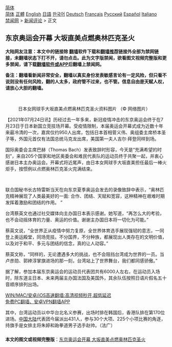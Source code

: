  <!-- 面包屑导航 --> <div class="breadcrumb"><!-- GTranslate: https://gtranslate.io/ -->  <div class="switcher notranslate">  <div class="selected">  <a href="#" onclick="return false;"> 简体</a>  </div>  <div class="option">  <a href="https://www.bannedbook.org" onclick="doGTranslate('zh-CN|zh-CN');jQuery('div.switcher div.selected a').html(jQuery(this).html());return false;" title="简体中文" class="nturl selected"> 简体</a>  <a href="https://www.bannedbook.org/zh-tw/" onclick="doGTranslate('zh-CN|zh-TW');jQuery('div.switcher div.selected a').html(jQuery(this).html());return false;" title="繁體中文" class="nturl"> 正體</a>  <a href="https://www.bannedbook.org/en/" onclick="doGTranslate('zh-CN|en');jQuery('div.switcher div.selected a').html(jQuery(this).html());return false;" title="English" class="nturl"> English</a>  <a href="https://www.bannedbook.org/ja/" onclick="doGTranslate('zh-CN|ja');jQuery('div.switcher div.selected a').html(jQuery(this).html());return false;" title="日本語" class="nturl"> 日語</a>  <a href="https://www.bannedbook.org/ko/" onclick="doGTranslate('zh-CN|ko');jQuery('div.switcher div.selected a').html(jQuery(this).html());return false;" title="한국어" class="nturl"> 한국어</a>  <a href="https://www.bannedbook.org/de/" onclick="doGTranslate('zh-CN|de');jQuery('div.switcher div.selected a').html(jQuery(this).html());return false;" title="Deutsch" class="nturl"> Deutsch</a>  <a href="https://www.bannedbook.org/fr/" onclick="doGTranslate('zh-CN|fr');jQuery('div.switcher div.selected a').html(jQuery(this).html());return false;" title="Français" class="nturl"> Français</a>  <a href="https://www.bannedbook.org/ru/" onclick="doGTranslate('zh-CN|ru');jQuery('div.switcher div.selected a').html(jQuery(this).html());return false;" title="Русский" class="nturl"> Русский</a>  <a href="https://www.bannedbook.org/es/" onclick="doGTranslate('zh-CN|es');jQuery('div.switcher div.selected a').html(jQuery(this).html());return false;" title="Español" class="nturl"> Español</a>  <a href="https://www.bannedbook.org/it/" onclick="doGTranslate('zh-CN|it');jQuery('div.switcher div.selected a').html(jQuery(this).html());return false;" title="Italiano" class="nturl"> Italiano</a>  </div>  </div>      <div class='breadcrumb-sub'><!-- Breadcrumb NavXT 6.3.0 --> <a href="https://www.bannedbook.org/" class="home">禁闻网</a> &gt; <a href="https://www.bannedbook.org/bnews/comments/" class="category">新闻评论</a> &gt; 正文</div></div><h2>东京奥运会开幕 大坂直美点燃奥林匹克圣火</h2> <p class="notice"><b>大陆网友注意：本文中的链接除 <a href="https://github.com/bannedbook/fanqiang" >翻墙</a>软件下载和<a href="https://github.com/killgcd/justmysocks/blob/master/README.md">翻墙推荐</a>链接外全部为禁网链接，未翻墙状态下打不开，请勿点击。此为文字版禁闻，欲看图文视频完整版和更多禁闻，请下载<a href="https://github.com/bannedbook/fanqiang">翻墙软件或APP</a>后翻墙上禁闻网。</p><p>备注：翻墙看新闻非常安全，翻墙以真实身份发表敏感言论有一定风险，但只看不说则没有任何风险，翻的人太多，政府管不过来，也不管。信息自由是天赋人权，请放心大胆的翻墙。</b></p>  <div class="entry"> <br /> <figure><a href="https://i2.wp.com/upload-images-bucket-v64rleca837do.s3.eu-west-1.amazonaws.com/wp-content/uploads/2021/07/24004221/Screen-Shot-2021-07-23-at-20.41.38.png?fit=1586%2C1082&#038;ssl=1" data-caption="日本女网球手大坂直美点燃奥林匹克圣火资料图片 （© 网络图片）"></a><figcaption class="wp-caption-text">日本女网球手大坂直美点燃奥林匹克圣火资料图片 （© 网络图片）</figcaption></figure> <p>【2021年07月24日讯】历经过去一年多来，新冠疫情冲击的东京奥运会终于在7月23日于日本新国立竞技场开幕。受疫情限制，本届奥运会开幕式成为近数十年来最冷清的一次，嘉宾仅约950人出席，包括日本首相菅义伟、奥组委主席桥本圣子等，外国元首仅有法国总统马克龙出席，美国第一夫人吉尔·拜登同样到场。</p> <p>   国际奥委会主席巴赫（Thomas Bach）发表致辞时形容，今天是“充满希望的时刻”，来自205个国家和地区奥委会和难民代表队的运动员终于共聚一起，并衷心感谢日本主办奥运会。开幕式将近尾声，由日本女网球手大坂直美担任最后一棒火炬手，按惯例以点燃奥林匹克圣火完满结束。  </p> <p>&nbsp;</p>  <p>联合国秘书长古特雷斯当天在向东京夏季奥运会发去的录像致辞中表示，“奥林匹克精神展现了人类最美好的一面: 合作、团结、天赋和宽容，这种精神在艰难时期发挥着激励和团结的作用。 ”</p> <p>台湾蔡英文也通过社交媒体向主办国日本表示感谢。她写道，“再怎么大的考验，也不会动摇体育的力量、奥运的价值。谢谢主办国日本将一切化为可能。”</p> <p>蔡英文说，“全世界正从疫情中努力复原，全世界体育选手展现强韧的意志，一同登上奥运殿堂，同场竞技。不分国界，不分种族，都展现出人类存在的文明价值，以及对于和平、多元与团结的信念，真的让人动容。”</p>  <p>  蔡英文称，“同样的，无论遭遇多大的挑战，也不会阻挡台湾成为世界的一员。当卢彦勋、郭婞淳掌旗进场的那一刻，台湾站上了世界舞台，我们都同感骄傲。”  </p> <p>据了解，参加本届东京奥运会的运动员代表团共有6000人左右，在运动员入场时，除东道主日本、未来两届主办国法国及美国外，其余队伍按照日语片假名五十音顺序排列出场。</p> <p class="texttj"> <a href="https://github.com/bannedbook/fanqiang/wiki/V2ray%E6%9C%BA%E5%9C%BA" target="_blank">WIN/MAC/安卓/iOS高速翻墙:高清视频秒开,超低延迟</a><br/> <a href="https://github.com/bannedbook/fanqiang/wiki/%E7%A6%81%E9%97%BB%E7%BD%91%E5%AE%89%E5%8D%93%E7%BF%BB%E5%A2%99%E6%96%B0%E9%97%BBAPP" target="_blank">免费PC翻墙、安卓VPN翻墙APP</a></p> <p>其中，台湾运动员以中华台北名义参赛，出场时排在韩国后，香港队排在第170位进场。<span class='wp_keywordlink_affiliate'><a href="https://www.bannedbook.org/" title="中国" target="_blank">中国</a></span><span class='wp_keywordlink_affiliate'><a href="https://www.bannedbook.org/" title="大陆" target="_blank">大陆</a></span>代表团今届派出431人，参与30个大项、225个小项比赛的角逐，持旗手是女排主将朱婷和跆拳道男子选手赵帅。（法广）</p><a name='sharetosocial'></a>  <div style="margin-bottom:5px;padding-bottom:5px;clear:both"> <div id="archive-pix-1" class="banner-ads"> <!-- AuctionX Display platform tag START --> <div id="26318x728x90x621x_ADSLOT2" clicktrack="%%CLICK_URL_ESC%%"></div> <!-- AuctionX Display platform tag END --> </div> <div id="archive-pix-2" class="banner-ads"> <!-- AuctionX Display platform tag START --> <div id="26315x300x250x621x_ADSLOT2" clicktrack="%%CLICK_URL_ESC%%"></div> <!-- AuctionX Display platform tag END --> </div> </div>  <div id="archive-pix-1" class="banner-ads"> <!-- AuctionX Display platform tag START --> <div id="26318x728x90x621x_ADSLOT3" clicktrack="%%CLICK_URL_ESC%%"></div> <!-- AuctionX Display platform tag END --> </div> <div><b>本文的图文或视频完整版</b>：<a href='https://www.bannedbook.org/bnews/comments/20210724/1593128.html'>东京奥运会开幕 大坂直美点燃奥林匹克圣火</a></div>  </div><!--END ENTRY--> 